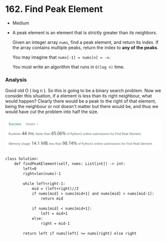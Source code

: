 # 162. Find Peak Element

* Medium
*   A peak element is an element that is strictly greater than its neighbors.

    Given an integer array `nums`, find a peak element, and return its index. If the array contains multiple peaks, return the index to **any of the peaks**.

    You may imagine that `nums[-1] = nums[n] = -∞`.

    You must write an algorithm that runs in `O(log n)` time.

### Analysis&#x20;

Good old O ( log n ). So this is going to be a binary search problem. Now we consider this situation, if a element is less than its right neighbour, what would happen? Clearly there would be a peak to the right of that element, being the neighbour or not doesn't matter but there would be, and thus we would have cut the problem into half the size.&#x20;

![](<../.gitbook/assets/image (18).png>)

```
class Solution:
    def findPeakElement(self, nums: List[int]) -> int:
        left=0
        right=len(nums)-1
        
        while left<right-1:
            mid = (left+right)//2
            if nums[mid] > nums[mid+1] and nums[mid] > nums[mid-1]:
                return mid

            if nums[mid] < nums[mid+1]:
                left = mid+1
            else:
                right = mid-1

        return left if nums[left] >= nums[right] else right   
```
